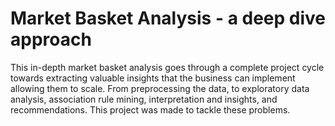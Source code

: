 # Market Basket Analysis - a deep dive approach
 This in-depth market basket analysis goes through a complete project cycle towards extracting valuable insights that the business can implement allowing them to scale. From preprocessing the data, to exploratory data analysis, association rule mining, interpretation and insights, and recommendations. This project was made to tackle these problems.
